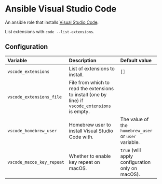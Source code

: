 # Ansible Visual Studio Code

An ansible role that installs [Visual Studio Code](https://code.visualstudio.com/).

List extensions with `code --list-extensions`.

## Configuration

Variable                  | Description                                                                                      | Default value
:---                      | :---                                                                                             | :---
`vscode_extensions`       | List of extensions to install.                                                                   | `[]`
`vscode_extensions_file`  | File from which to read the extensions to install (one by line) if `vscode_extensions` is empty. |
`vscode_homebrew_user`    | Homebrew user to install Visual Studio Code with.                                                | The value of the `homebrew_user` or `user` variable.
`vscode_macos_key_repeat` | Whether to enable key repeat on macOS.                                                           | `true` (will apply configuration only on macOS).
